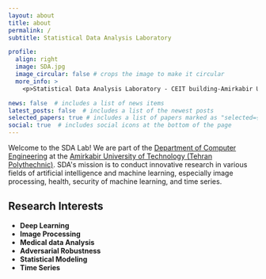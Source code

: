 ```yaml
---
layout: about
title: about
permalink: /
subtitle: Statistical Data Analysis Laboratory

profile:
  align: right
  image: SDA.jpg
  image_circular: false # crops the image to make it circular
  more_info: >
    <p>Statistical Data Analysis Laboratory - CEIT building-Amirkabir University of Technology - Hafez Ave-Tehran-Iran</p>

news: false  # includes a list of news items
latest_posts: false  # includes a list of the newest posts
selected_papers: true # includes a list of papers marked as "selected={true}"
social: true  # includes social icons at the bottom of the page
---
```


Welcome to the SDA Lab! We are part of the [Department of Computer Engineering](https://ce.aut.ac.ir/index.php?sid=4&slc_lang=en) at the [Amirkabir University of Technology (Tehran Polythechnic)](https://aut.ac.ir/en). SDA's mission is to conduct innovative research in various fields of artificial intelligence and machine learning, especially image processing, health, security of machine learning, and time series.

Research Interests
-------------------
* **Deep Learning**
* **Image Processing**
* **Medical data Analysis**
* **Adversarial Robustness**
* **Statistical Modeling**
* **Time Series**

